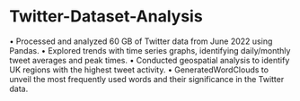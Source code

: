# Twitter-Dataset-Analysis
• Processed and analyzed 60 GB of Twitter data from June 2022 using Pandas.
• Explored trends with time series graphs, identifying daily/monthly tweet averages and peak times.
• Conducted geospatial analysis to identify UK regions with the highest tweet activity.
• GeneratedWordClouds to unveil the most frequently used words and their significance in the Twitter data.
